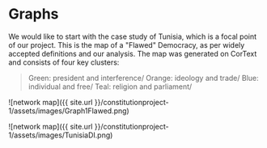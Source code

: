 # Graphs
 
 We would like to start with the case study of Tunisia, which is a focal point of our project. 
 This is the map of a "Flawed" Democracy, as per widely accepted definitions and our analysis. The map was generated on CorText and consists of four key clusters: 
 
> Green: president and interference/
> Orange: ideology and trade/
> Blue: individual and free/
> Teal: religion and parliament/
 

 ![network map]({{ site.url }}/constitutionproject-1/assets/images/Graph1Flawed.png)  
 
 
 
![network map]({{ site.url }}/constitutionproject-1/assets/images/TunisiaDI.png) 

